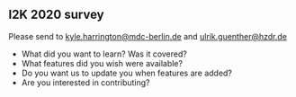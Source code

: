 ## I2K 2020 survey

Please send to kyle.harrington@mdc-berlin.de and ulrik.guenther@hzdr.de

- What did you want to learn? Was it covered?
- What features did you wish were available?
- Do you want us to update you when features are added?
- Are you interested in contributing?
